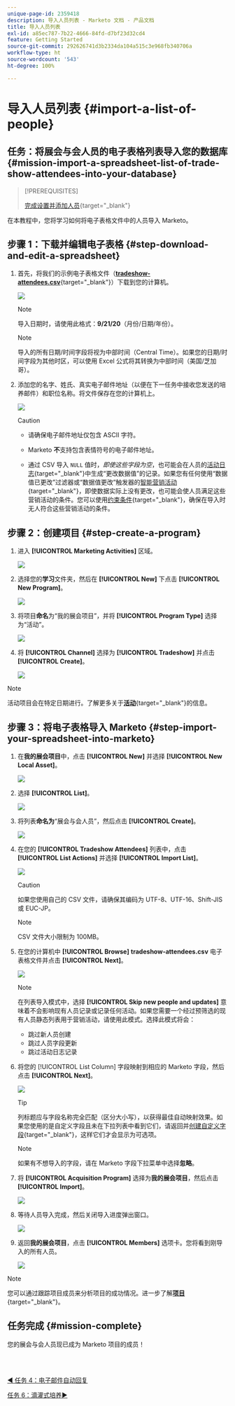 ```yaml
---
unique-page-id: 2359418
description: 导入人员列表 - Marketo 文档 - 产品文档
title: 导入人员列表
exl-id: a85ec787-7b22-4666-84fd-d7bf23d32cd4
feature: Getting Started
source-git-commit: 292626741d3b2334da104a515c3e968fb340706a
workflow-type: ht
source-wordcount: '543'
ht-degree: 100%

---
```


# 导入人员列表 {#import-a-list-of-people}

## 任务：将展会与会人员的电子表格列表导入您的数据库 {#mission-import-a-spreadsheet-list-of-trade-show-attendees-into-your-database}

>[!PREREQUISITES]
>
>[完成设置并添加人员](/help/marketo/getting-started/quick-wins/get-set-up-and-add-a-person.md){target="_blank"}

在本教程中，您将学习如何将电子表格文件中的人员导入 Marketo。

## 步骤 1：下载并编辑电子表格 {#step-download-and-edit-a-spreadsheet}

1. 首先，将我们的示例电子表格文件（[**tradeshow-attendees.csv**](/help/marketo/getting-started/assets/tradeshow-attendees.csv){target="_blank"}）下载到您的计算机。

   ![](assets/import-a-list-of-people-1.png)

   >[!NOTE]
   >
   >导入日期时，请使用此格式：**9/21/20**（月份/日期/年份）。

   >[!NOTE]
   >
   >导入的所有日期/时间字段将视为中部时间（Central Time）。如果您的日期/时间字段为其他时区，可以使用 Excel 公式将其转换为中部时间（美国/芝加哥）。

1. 添加您的名字、姓氏、真实电子邮件地址（以便在下一任务中接收您发送的培养邮件）和职位名称。将文件保存在您的计算机上。

   ![](assets/import-a-list-of-people-2.png)

   >[!CAUTION]
   >
   >* 请确保电子邮件地址仅包含 ASCII 字符。
   >
   >* Marketo **不**&#x200B;支持包含表情符号的电子邮件地址。
   >
   >* 通过 CSV 导入 `NULL` 值时，_即使这些字段为空_，也可能会在人员的[活动日志](/help/marketo/product-docs/core-marketo-concepts/smart-lists-and-static-lists/managing-people-in-smart-lists/locate-the-activity-log-for-a-person.md){target="_blank"}中生成“更改数据值”的记录。如果您有任何使用“数据值已更改”过滤器或“数据值更改”触发器的[智能营销活动](/help/marketo/product-docs/core-marketo-concepts/smart-campaigns/understanding-smart-campaigns.md){target="_blank"}，即使数据实际上没有更改，也可能会使人员满足这些营销活动的条件。您可以使用[约束条件](/help/marketo/product-docs/core-marketo-concepts/smart-lists-and-static-lists/using-smart-lists/add-a-constraint-to-a-smart-list-filter.md){target="_blank"}，确保在导入时无人符合这些营销活动的条件。

## 步骤 2：创建项目 {#step-create-a-program}

1. 进入 **[!UICONTROL Marketing Activities]** 区域。

   ![](assets/import-a-list-of-people-3.png)

1. 选择您的&#x200B;**学习**&#x200B;文件夹，然后在 **[!UICONTROL New]** 下点击 **[!UICONTROL New Program]**。

   ![](assets/import-a-list-of-people-4.png)

1. 将项目&#x200B;**命名**&#x200B;为“我的展会项目”，并将 **[!UICONTROL Program Type]** 选择为“活动”。

   ![](assets/import-a-list-of-people-5.png)

1. 将 **[!UICONTROL Channel]** 选择为 **[!UICONTROL Tradeshow]** 并点击 **[!UICONTROL Create]**。

   ![](assets/import-a-list-of-people-6.png)

>[!NOTE]
>
>活动项目会在特定日期进行。了解更多关于&#x200B;[**活动**](/help/marketo/product-docs/demand-generation/events/understanding-events/understanding-event-programs.md){target="_blank"}&#x200B;的信息。

## 步骤 3：将电子表格导入 Marketo {#step-import-your-spreadsheet-into-marketo}

1. 在&#x200B;**我的展会项目**&#x200B;中，点击 **[!UICONTROL New]** 并选择 **[!UICONTROL New Local Asset]**。

   ![](assets/import-a-list-of-people-7.png)

1. 选择 **[!UICONTROL List]**。

   ![](assets/import-a-list-of-people-8.png)

1. 将列表&#x200B;**命名为**“展会与会人员”，然后点击 **[!UICONTROL Create]**。

   ![](assets/import-a-list-of-people-9.png)

1. 在您的 **[!UICONTROL Tradeshow Attendees]** 列表中，点击 **[!UICONTROL List Actions]** 并选择 **[!UICONTROL Import List]**。

   ![](assets/import-a-list-of-people-10.png)

   >[!CAUTION]
   >
   >如果您使用自己的 CSV 文件，请确保其编码为 UTF-8、UTF-16、Shift-JIS 或 EUC-JP。

   >[!NOTE]
   >
   >CSV 文件大小限制为 100MB。

1. 在您的计算机中 **[!UICONTROL Browse]** **tradeshow-attendees.csv** 电子表格文件并点击 **[!UICONTROL Next]**。

   ![](assets/import-a-list-of-people-11.png)

   >[!NOTE]
   >
   >在列表导入模式中，选择 **[!UICONTROL Skip new people and updates]** 意味着不会影响现有人员记录或记录任何活动。如果您需要一个经过预筛选的现有人员静态列表用于营销活动，请使用此模式。选择此模式将会：
   >
   > * 跳过新人员创建
   > * 跳过人员字段更新
   > * 跳过活动日志记录

1. 将您的 [!UICONTROL List Column] 字段映射到相应的 Marketo 字段，然后点击 **[!UICONTROL Next]**。

   ![](assets/import-a-list-of-people-12.png)

   >[!TIP]
   >
   >列标题应与字段名称完全匹配（区分大小写），以获得最佳自动映射效果。如果您使用的是自定义字段且未在下拉列表中看到它们，请返回并[创建自定义字段](/help/marketo/product-docs/administration/field-management/create-a-custom-field-in-marketo.md){target="_blank"}，这样它们才会显示为可选项。

   >[!NOTE]
   >
   >如果有不想导入的字段，请在 Marketo 字段下拉菜单中选择&#x200B;**忽略**。

1. 将 **[!UICONTROL Acquisition Program]** 选择为&#x200B;**我的展会项目**，然后点击 **[!UICONTROL Import]**。

   ![](assets/import-a-list-of-people-13.png)

1. 等待人员导入完成，然后关闭导入进度弹出窗口。

   ![](assets/import-a-list-of-people-14.png)

1. 返回&#x200B;**我的展会项目**，点击 **[!UICONTROL Members]** 选项卡。您将看到刚导入的所有人员。

   ![](assets/import-a-list-of-people-15.png)

>[!NOTE]
>
>您可以通过跟踪项目成员来分析项目的成功情况。进一步了解&#x200B;[**项目**](/help/marketo/product-docs/core-marketo-concepts/programs/creating-programs/understanding-programs.md){target="_blank"}。

## 任务完成 {#mission-complete}

您的展会与会人员现已成为 Marketo 项目的成员！

<br> 

[◄ 任务 4：电子邮件自动回复](/help/marketo/getting-started/quick-wins/email-auto-response.md)

[任务 6：滴灌式培养►](/help/marketo/getting-started/quick-wins/drip-drip-nurture.md)
